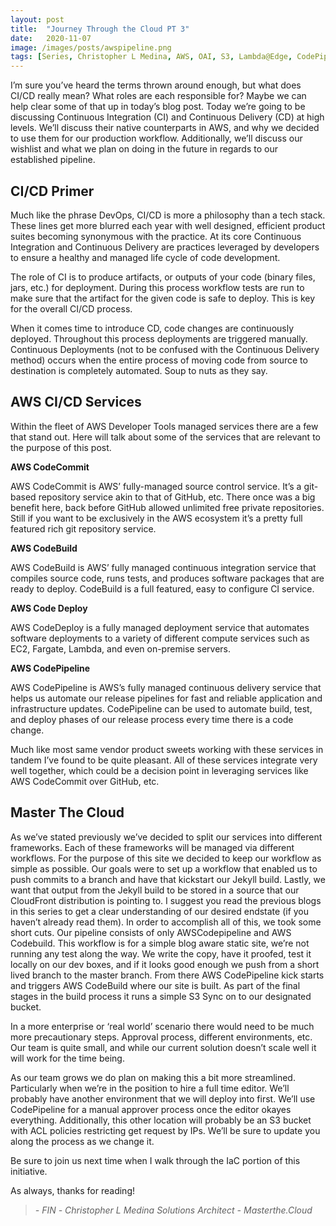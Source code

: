 ```yaml
---
layout: post
title:  "Journey Through the Cloud PT 3"
date:   2020-11-07
image: /images/posts/awspipeline.png
tags: [Series, Christopher L Medina, AWS, OAI, S3, Lambda@Edge, CodePipeline, CodeBuild, CodeDeploy, CodeCommit, CI/CD]
---
```


I’m sure you’ve heard the terms thrown around enough, but what does CI/CD really mean? What roles are each responsible for? Maybe we can help clear some of that up in today’s blog post. Today we’re going to be discussing Continuous Integration (CI) and Continuous Delivery (CD) at high levels. We’ll discuss their native counterparts in AWS, and why we decided to use them for our production workflow. Additionally, we’ll discuss our wishlist and what we plan on doing in the future in regards to our established pipeline.

<!--more-->

## CI/CD Primer

Much like the phrase DevOps, CI/CD is more a philosophy than a tech stack. These lines get more blurred each year with well designed, efficient product suites becoming synonymous with the practice. At its core Continuous Integration and Continuous Delivery are practices leveraged by developers to ensure a healthy and managed life cycle of code development. 

The role of CI is to produce artifacts, or outputs of your code (binary files, jars, etc.) for deployment. During this process workflow tests are run to make sure that the artifact for the given code is safe to deploy. This is key for the overall CI/CD process. 

When it comes time to introduce CD, code changes are continuously deployed. Throughout this process deployments are triggered manually. Continuous Deployments (not to be confused with the Continuous Delivery method) occurs when the entire process of moving code from source to destination is completely automated. Soup to nuts as they say. 

## AWS CI/CD Services

Within the fleet of AWS Developer Tools managed services there are a few that stand out. Here will talk about some of the services that are relevant to the purpose of this post.

<b>AWS CodeCommit</b>

AWS CodeCommit is AWS’ fully-managed source control service. It’s a git-based repository service akin to that of GitHub, etc. There once was a big benefit here, back before GitHub allowed unlimited free private repositories. Still if you want to be exclusively in the AWS ecosystem it’s a pretty full featured rich git repository service.

<b>AWS CodeBuild</b>

AWS CodeBuild is AWS’ fully managed continuous integration service that compiles source code, runs tests, and produces software packages that are ready to deploy. CodeBuild is a full featured, easy to configure CI service. 

<b>AWS Code Deploy</b> 

AWS CodeDeploy is a fully managed deployment service that automates software deployments to a variety of different compute services such as EC2, Fargate, Lambda, and even on-premise servers. 

<b>AWS CodePipeline</b>

AWS CodePipeline is AWS’s fully managed continuous delivery service that helps us automate our release pipelines for fast and reliable application and infrastructure updates. CodePipeline can be used to automate build, test, and deploy phases of our release process every time there is a code change.

Much like most same vendor product sweets working with these services in tandem I’ve found to be quite pleasant. All of these services integrate very well together, which could be a decision point in leveraging services like AWS CodeCommit over GitHub, etc.

## Master The Cloud

As we’ve stated previously we’ve decided to split our services into different frameworks. Each of these frameworks will be managed via different workflows. For the purpose of this site we decided to keep our workflow as simple as possible. Our goals were to set up a workflow that enabled us to push commits to a branch and have that kickstart our Jekyll build. Lastly, we want that output from the Jekyll build to be stored in a source that our CloudFront distribution is pointing to. I suggest you read the previous blogs in this series to get a clear understanding of our desired endstate (if you haven’t already read them). In order to accomplish all of this, we took some short cuts. Our pipeline consists of only AWSCodepipeline and AWS Codebuild. This workflow is for a simple blog aware static site, we’re not running any test along the way. We write the copy, have it proofed, test it locally on our dev boxes, and if it looks good enough we push from a short lived branch to the master branch. From there AWS CodePipeline kick starts and triggers AWS CodeBuild where our site is built. As part of the final stages in the build process it runs a simple S3 Sync on to our designated bucket. 

In a more enterprise or ‘real world’ scenario there would need to be much more precautionary steps. Approval process, different environments, etc. Our team is quite small, and while our current solution doesn’t scale well it will work for the time being.

As our team grows we do plan on making this a bit more streamlined. Particularly when we’re in the position to hire a full time editor. We’ll probably have another environment that we will deploy into first. We’ll use CodePipeline for a manual approver process once the editor okayes everything. Additionally, this other location will probably be an S3 bucket with ACL policies restricting get request by IPs. We’ll be sure to update you along the process as we change it.

Be sure to join us next time when I walk through the IaC portion of this initiative.

As always, thanks for reading!

> <cite>- FIN -</cite>
> <cite>Christopher L Medina</cite>
> <cite>Solutions Architect - Masterthe.Cloud</cite>